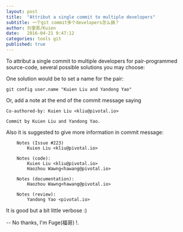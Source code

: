 ```yaml
---
layout: post
title:  "Attribut a single commit to multiple developers"
subtitle: 一个git commit多个developers怎么搞？
author: 刘奎恩/Kuien
date:   2016-04-21 9:47:12
categories: tools git
published: true
---
```


To attribut a single commit to multiple developers for pair-programmed
source-code, several possible solutions you may choose:

One solution would be to set a name for the pair:

```
git config user.name "Kuien Liu and Yandong Yao"
```

Or, add a note at the end of the commit message saying

```
Co-authored-by: Kuien Liu <kliu@pivotal.io>

Commit by Kuien Liu and Yandong Yao.
```

Also it is suggested to give more information in commit message:

```
	Notes (Issue #223)
		Kuien Liu <kliu@pivotal.io>

	Notes (code):
		Kuien Liu <kliu@pivotal.io>
		Haozhou Wawng<hawang@pivotal.io>

	Notes (documentation):
		Haozhou Wawng<hawang@pivotal.io>

	Notes (review):
		Yandong Yao <pivotal.io>
```

It is good but a bit little verbose :)

--
No thanks, I'm Fuge(福哥) !.

